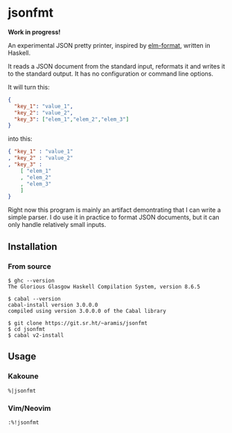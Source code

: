 # jsonfmt

**Work in progress!**

An experimental JSON pretty printer, inspired by
[elm-format](https://github.com/avh4/elm-format), written
in Haskell.

It reads a JSON document from the standard input, reformats
it and writes it to the standard output.  It has no
configuration or command line options.

It will turn this:

```json
{
  "key_1": "value_1",
  "key_2": "value_2",
  "key_3": ["elem_1","elem_2","elem_3"]
}
```
    
into this:

```json
{ "key_1" : "value_1"
, "key_2" : "value_2"
, "key_3" :
    [ "elem_1"
    , "elem_2"
    , "elem_3"
    ]
}
```

Right now this program is mainly an artifact demontrating
that I can write a simple parser.  I do use it in practice
to format JSON documents, but it can only handle relatively
small inputs.


## Installation

### From source

```shell
$ ghc --version
The Glorious Glasgow Haskell Compilation System, version 8.6.5
    
$ cabal --version
cabal-install version 3.0.0.0
compiled using version 3.0.0.0 of the Cabal library
```

```shell
$ git clone https://git.sr.ht/~aramis/jsonfmt
$ cd jsonfmt
$ cabal v2-install
```


## Usage

### Kakoune

```text
%|jsonfmt
```


### Vim/Neovim

```text
:%!jsonfmt
```
